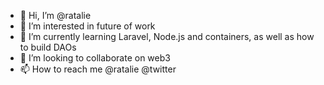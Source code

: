 - 👋 Hi, I’m @ratalie
- 👀 I’m interested in future of work
- 🌱 I’m currently learning Laravel, Node.js and containers, as well as how to build DAOs
- 💞️ I’m looking to collaborate on web3
- 📫 How to reach me @ratalie @twitter

<!---
ratalie/ratalie is a ✨ special ✨ repository because its `README.md` (this file) appears on your GitHub profile.
You can click the Preview link to take a look at your changes.
--->
